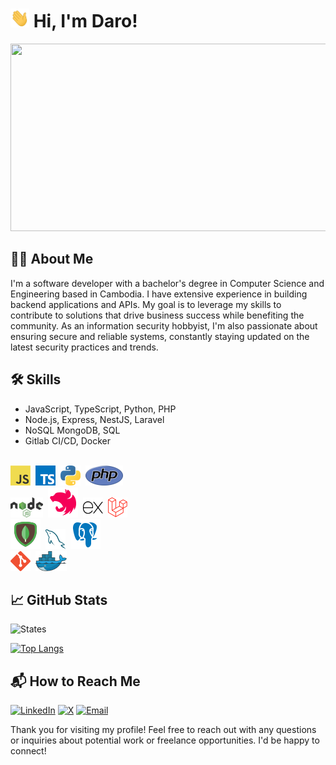 # <img src="gif/hi.gif" width="30px" height="30px"> Hi, I'm Daro!

<a href="https://github.com/devxb/gitanimals">
<img
  src="https://render.gitanimals.org/farms/kuyrathdaro"
  width="600"
  height="300"
/>
</a>

## 👨‍💻 About Me

I'm a software developer with a bachelor's degree in Computer Science and Engineering based in Cambodia. I have extensive experience in building backend applications and APIs. My goal is to leverage my skills to contribute to solutions that drive business success while benefiting the community. As an information security hobbyist, I'm also passionate about ensuring secure and reliable systems, constantly staying updated on the latest security practices and trends.

## 🛠️ Skills

- JavaScript, TypeScript, Python, PHP
- Node.js, Express, NestJS, Laravel
- NoSQL MongoDB, SQL
- Gitlab CI/CD, Docker

<br/>
<a href="https://en.wikipedia.org/wiki/JavaScript" title="JavaScript"><img src="png/javascript.png" /></a>&nbsp;
<a href="https://www.typescriptlang.org/" title="TypeScript"><img src="png/typescript.png" /></a>&nbsp;
<a href="https://www.python.org/" title="Python"><img src="png/python.png" /></a>&nbsp;
<a href="https://www.php.net/" title="PHP"><img src="png/php.png" /></a>&nbsp;
<br/>
<a href="https://nodejs.org/" title="NodeJS"><img src="png/nodejs.png" height="32px" /></a>&nbsp;
<a href="https://nestjs.com/" title="NestJs"><img src="png/nestjs.png"></a>&nbsp;
<a href="https://expressjs.com/" title="Express"><img src="png/expressjs.png" height="32px" /></a>&nbsp;
<a href="https://laravel.com/" title="Laravel"><img src="png/laravel.png" /></a>&nbsp;
<br/>
<a href="https://www.mongodb.com/" title="MongoDB"><img src="png/mongodb.png" /></a>&nbsp;
<a href="https://www.mysql.com/" title="MySQL"><img src="png/mysql.png" /></a>&nbsp;
<a href="https://www.postgresql.org/" title="PostgreSQL"><img src="png/postgresql.png" /></a>&nbsp;
<br/>
<a href="https://git-scm.com/" title="Git"><img src="png/git.png" /></a>&nbsp;
<a href="https://www.docker.com/" title="Docker"><img src="png/docker.png" /></a>

## 📈 GitHub Stats

![States](https://github-readme-stats.vercel.app/api?username=kuyrathdaro&show_icons=true&theme=highcontrast)

[![Top Langs](https://github-readme-stats.vercel.app/api/top-langs/?username=kuyrathdaro&layout=compact&theme=highcontrast)](https://github.com/anuraghazra/github-readme-stats)

## 📬 How to Reach Me

<a href="https://www.linkedin.com/in/kuyrathdaro" target="_blank"><img alt="LinkedIn" src="https://img.shields.io/badge/linkedin-%230077B5.svg?&style=for-the-badge&logo=linkedin&logoColor=white" /></a>&nbsp;<a href="https://x.com/0xdaro" target="_blank"><img alt="X" src="https://img.shields.io/badge/x-%23000000.svg?&style=for-the-badge&logo=X&logoColor=white" /></a>&nbsp;<a href="mailto:rathdaro.kuy@hotmail.com" target="_blank"><img alt="Email" src="https://img.shields.io/badge/email-%230072C6.svg?&style=for-the-badge&logo=maildotru&logoColor=white" /></a>

Thank you for visiting my profile! Feel free to reach out with any questions or inquiries about potential work or freelance opportunities. I'd be happy to connect!

